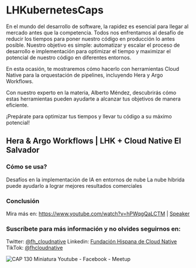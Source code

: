 # LHKubernetesCaps
En el mundo del desarrollo de software, la rapidez es esencial para llegar al mercado antes que la competencia. Todos nos enfrentamos al desafío de reducir los tiempos para poner nuestro código en producción lo antes posible. Nuestro objetivo es simple: automatizar y escalar el proceso de desarrollo e implementación para optimizar el tiempo y maximizar el potencial de nuestro código en diferentes entornos.

En esta ocasión, te mostraremos cómo hacerlo con herramientas Cloud Native para la orquestación de pipelines, incluyendo Hera y Argo Workflows.

Con nuestro experto en la materia, Alberto Méndez, descubrirás cómo estas herramientas pueden ayudarte a alcanzar tus objetivos de manera eficiente.

¡Prepárate para optimizar tus tiempos y llevar tu código a su máximo potencial!

## Hera & Argo Workflows | LHK + Cloud Native El Salvador
### Cómo se usa?
Desafíos en la implementación de IA en entornos de nube
La nube híbrida puede ayudarlo a lograr mejores resultados comerciales
### Conclusión
Mira más en: https://www.youtube.com/watch?v=hPWqgQaLCTM | [Speaker](https://www.linkedin.com/in/alberto-m%C3%A9ndez-b74239192/)

### Suscríbete para más información y no olvides seguirnos en:
Twitter: [@fh_cloudnative](https://twitter.com/fhcloudnative )
Linkedin: [Fundación Hispana de Cloud Native](https://www.linkedin.com/company/fundaci%C3%B3n-hispana-de-cloud-native/ )
TikTok: [@fhcloudnative](https://www.tiktok.com/@fhcloudnative )

![CAP 130 Miniatura Youtube - Facebook - Meetup](https://github.com/fhcn-io/LHKubernetesCaps/assets/101415041/f313494f-1fa7-436d-9a39-508b51b2d1d1)

